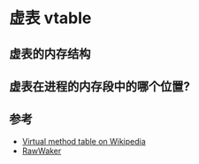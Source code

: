 # 虚表 vtable

## 虚表的内存结构

## 虚表在进程的内存段中的哪个位置?

## 参考

- [Virtual method table on Wikipedia](https://en.wikipedia.org/wiki/Virtual_method_table)
- [RawWaker](https://doc.rust-lang.org/std/task/struct.RawWaker.html)
